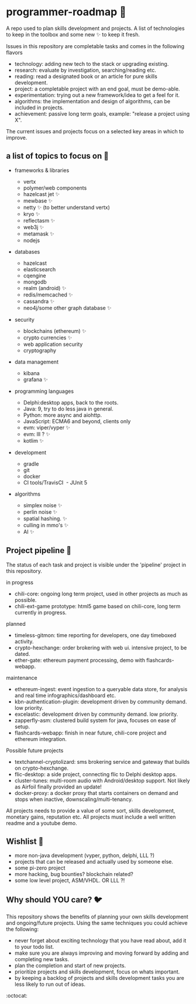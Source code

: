 # programmer-roadmap :star2:
A repo used to plan skills development and projects. A list of technologies to keep in the toolbox and some new :sparkles: to keep it fresh.

Issues in this repository are completable tasks and comes in the following flavors
- technology: adding new tech to the stack or upgrading existing.
- research: evaluate by investigation, searching/reading etc.
- reading: read a designated book or an article for pure skills development.
- project: a completable project with an end goal, must be demo-able.
- experimentation: trying out a new framework/idea to get a feel for it.
- algorithms: the implementation and design of algorithms, can be included in projects.
- achievement: passive long term goals, example: "release a project using X".

The current issues and projects focus on a selected key areas in which to improve.

## a list of topics to focus on :rabbit2:
- frameworks & libraries
  - vertx
  - polymer/web components
  - hazelcast jet :sparkles:
  - mewbase :sparkles:
  - netty :sparkles: (to better understand vertx)
  - kryo :sparkles:
  - reflectasm :sparkles:
  - web3j :sparkles:
  - metamask :sparkles:
  - nodejs
  
- databases
  - hazelcast
  - elasticsearch
  - cqengine
  - mongodb
  - realm (android) :sparkles:
  - redis/memcached :sparkles:
  - cassandra :sparkles:
  - neo4j/some other graph database :sparkles:
  
- security
  - blockchains (ethereum) :sparkles:
  - crypto currencies :sparkles:
  - web application security
  - cryptography
  
- data management
  - kibana
  - grafana :sparkles:
  
- programming languages
  - Delphi:desktop apps, back to the roots.
  - Java: 9, try to do less java in general.
  - Python: more async and aiohttp.
  - JavaScript: ECMA6 and beyond, clients only
  - evm: viper/vyper :sparkles:
  - evm: lll ? :sparkles:
  - kotlim :sparkles:
  
- development
  - gradle
  - git
  - docker
  - CI tools/TravisCI
  - JUnit 5
  
- algorithms
  - simplex noise :sparkles:
  - perlin noise :sparkles:
  - spatial hashing. :sparkles:
  - culling in mmo's :sparkles:
  - AI :sparkles:
 
## Project pipeline :goat:
The status of each task and project is visible under the 'pipeline' project in this repository.

in progress
- chili-core: ongoing long term project, used in other projects as much as possible.
- chili-ext-game prototype: html5 game based on chili-core, long term currently in progress.

planned
- timeless-gitmon: time reporting for developers, one day timeboxed activity.
- crypto-hexchange: order brokering with web ui. intensive project, to be dated.
- ether-gate: ethereum payment processing, demo with flashcards-webapp.

maintenance
- ethereum-ingest: event ingestion to a queryable data store, for analysis and real time infographics/dashboard etc.
- kbn-authentication-plugin: development driven by community demand. low priority.
- excelastic: development driven by community demand. low priority.
- zapperfly-asm: clustered build system for java, focuses on ease of setup.
- flashcards-webapp: finish in near future, chili-core project and ethereum integration.

Possible future projects

- textchannel-cryptolizard: sms brokering service and gateway that builds on crypto-hexchange.
- flic-desktop: a side project, connecting flic to Delphi desktop apps.
- cluster-tunes: multi-room audio with Android/desktop support. Not likely as Airfoil finally provided an update!
- docker-proxy: a docker proxy that starts containers on demand and stops when inactive, downscaling/multi-tenancy.

All projects needs to provide a value of some sort, skills development, monetary gains, reputation etc.
All projects must include a well written readme and a youtube demo.

## Wishlist :baby_chick:
- more non-java development (vyper, python, delphi, LLL ?)
- projects that can be released and actually used by someone else.
- some pi-zero project
- more hacking, bug bounties? blockchain related?
- some low level project, ASM/VHDL. OR LLL ?!

## Why should YOU care? :bird:
This repository shows the benefits of planning your own skills development and ongoing/future projects. Using the same techniques you could achieve the following:

- never forget about exciting technology that you have read about, add it to your todo list.
- make sure you are always improving and moving forward by adding and completing new tasks.
- plan the completion and start of new projects.
- prioritize projects and skills development, focus on whats important.
- by keeping a backlog of projects and skills development tasks you are less likely to run out of ideas.

:octocat:
